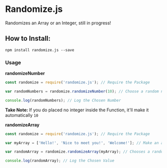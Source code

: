 # Randomize.js
Randomizes an Array or an Integer, still in progress!

## How to Install:
`npm install randomize.js --save`

### Usage

**randomizeNumber**
```js
const randomize = require('randomize.js'); // Require the Package

var randomNumbers = randomize.randomizeNumber(10); // Choose a random number from 0 - 10

console.log(randomNumbers); // Log the Chosen Number
```
**Take Note:** If you do placed no integer inside the Function, it'll make it automatically `10`  

  
  
**randomizeArray**
```js
const randomize = require('randomize.js'); // Require the Package

var myArray = ['Hello!', 'Nice to meet you!', 'Welcome!']; // Make an array

var randomArray = randomize.randomizeArray(myArray); // Chooses a random Value from the Array!

console.log(randomArray); // Log the Chosen Value
```
